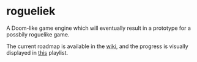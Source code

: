 rogueliek
=========
A Doom-like game engine which will eventually result in a prototype for a possbily roguelike game.

The current roadmap is available in the [wiki](https://github.com/tversteeg/rogueliek/wiki), and the progress is visually displayed in [this](http://www.youtube.com/playlist?list=PLFxtA9Al8RErx_kSD_-9Hrk9dkJBvwYU8) playlist.
